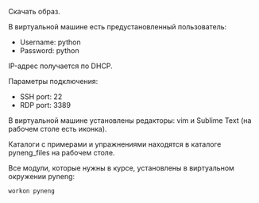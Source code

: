 Скачать образ.

В виртуальной машине есть предустановленный пользователь:
* Username: python
* Password: python

IP-адрес получается по DHCP.

Параметры подключения:
* SSH port: 22
* RDP port: 3389

В виртуальной машине установлены редакторы: vim и Sublime Text (на рабочем столе есть иконка).

Каталоги с примерами и упражнениями находятся в каталоге pyneng_files на рабочем столе.

Все модули, которые нужны в курсе, установлены в виртуальном окружении pyneng:
```
workon pyneng
```
